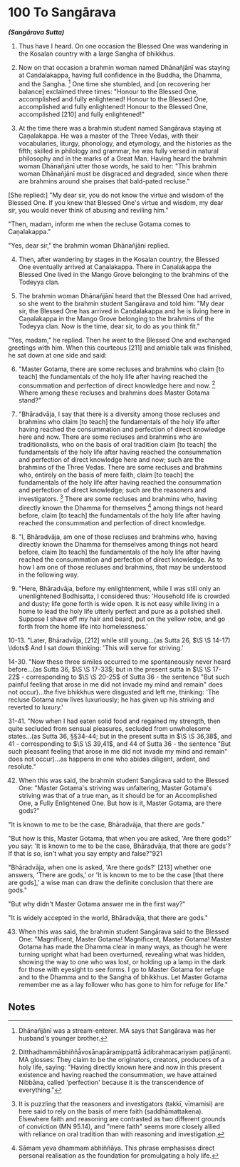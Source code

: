 # 100 To Sangārava
***(Sangārava Sutta)***

1. Thus have I heard. On one occasion the Blessed One was wandering in the Kosalan country with a large Sangha of bhikkhus.

2. Now on that occasion a brahmin woman named Dhānañjānī was staying at Caṇdalakappa, having full confidence in the Buddha, the Dhamma, and the Sangha. [^917] One time she stumbled, and [on recovering her balance] exclaimed three times: "Honour to the Blessed One, accomplished and fully enlightened! Honour to the Blessed One, accomplished and fully enlightened! Honour to the Blessed One, accomplished [210] and fully enlightened!"

3. At the time there was a brahmin student named Sangārava staying at Caṇ̣alakappa. He was a master of the Three Vedas, with their vocabularies, liturgy, phonology, and etymology, and the histories as the fifth; skilled in philology and grammar, he was fully versed in natural philosophy and in the marks of a Great Man. Having heard the brahmin woman Dhānañjānī utter those words, he said to her: "This brahmin woman Dhānañjānī must be disgraced and degraded, since when there are brahmins around she praises that bald-pated recluse."

[She replied:] "My dear sir, you do not know the virtue and wisdom of the Blessed One. If you knew that Blessed One's virtue and wisdom, my dear sir, you would never think of abusing and reviling him."

"Then, madam, inform me when the recluse Gotama comes to Caṇ̣alakappa."

"Yes, dear sir," the brahmin woman Dhānañjāni replied.

4. Then, after wandering by stages in the Kosalan country, the Blessed One eventually arrived at Caṇ̣alakappa. There in Caṇ̣alakappa the Blessed One lived in the Mango Grove belonging to the brahmins of the Todeyya clan.

5. The brahmin woman Dhānañjānī heard that the Blessed One had arrived, so she went to the brahmin student Sangārava and told him: "My dear sir, the Blessed One has arrived in Caṇdalakappa and he is living here in Caṇ̣alakappa in the Mango Grove belonging to the brahmins of the Todeyya clan. Now is the time, dear sir, to do as you think fit."

"Yes, madam," he replied. Then he went to the Blessed One and exchanged greetings with him. When this courteous [211] and amiable talk was finished, he sat down at one side and said:

6. "Master Gotama, there are some recluses and brahmins who claim [to teach] the fundamentals of the holy life after having reached the consummation and perfection of direct knowledge here and now. [^918] Where among these recluses and brahmins does Master Gotama stand?"

7. "Bhāradvāja, I say that there is a diversity among those recluses and brahmins who claim [to teach] the fundamentals of the holy life after having reached the consummation and perfection of direct knowledge here and now. There are some recluses and brahmins who are traditionalists, who on the basis of oral tradition claim [to teach] the fundamentals of the holy life after having reached the consummation and perfection of direct knowledge here and now; such are the brahmins of the Three Vedas. There are some recluses and brahmins who, entirely on the basis of mere faith, claim [to teach] the fundamentals of the holy life after having reached the consummation and perfection of direct knowledge; such are the reasoners and investigators. [^919] There are some recluses and brahmins who, having directly known the Dhamma for themselves [^920] among things not heard before, claim [to teach] the fundamentals of the holy life after having reached the consummation and perfection of direct knowledge.

8. "I, Bhāradvāja, am one of those recluses and brahmins who, having directly known the Dhamma for themselves among things not heard before, claim [to teach] the fundamentals of the holy life after having reached the consummation and perfection of direct knowledge. As to how I am one of those recluses and brahmins, that may be understood in the following way.

9. "Here, Bhāradvāja, before my enlightenment, while I was still only an unenlightened Bodhisatta, I considered thus:
'Household life is crowded and dusty; life gone forth is wide open. It is not easy while living in a home to lead the holy life utterly perfect and pure as a polished shell. Suppose I shave off my hair and beard, put on the yellow robe, and go forth from the home life into homelessness.'

10-13. "Later, Bhāradvāja, [212] while still young...(as Sutta 26, $\S \S 14-17) \ldots$ And I sat down thinking: 'This will serve for striving.'

14-30. "Now these three similes occurred to me spontaneously never heard before...(as Sutta 36, $\S \S 17-33$; but in the present sutta in $\S \S 17-22$ - corresponding to $\S \S 20-25$ of Sutta 36 - the sentence "But such painful feeling that arose in me did not invade my mind and remain" does not occur)...the five bhikkhus were disgusted and left me, thinking: 'The recluse Gotama now lives luxuriously; he has given up his striving and reverted to luxury.'

31-41. "Now when I had eaten solid food and regained my strength, then quite secluded from sensual pleasures, secluded from unwholesome states...(as Sutta 36, §§34-44; but in the present sutta in $\S \S 36,38$, and 41 - corresponding to $\S \S 39,41$, and 44 of Sutta 36 - the sentence "But such pleasant feeling that arose in me did not invade my mind and remain" does not occur)...as happens in one who abides diligent, ardent, and resolute."

42. When this was said, the brahmin student Sangārava said to the Blessed One: "Master Gotama's striving was unfaltering, Master Gotama's striving was that of a true man, as it should be for an Accomplished One, a Fully Enlightened One. But how is it, Master Gotama, are there gods?"

"It is known to me to be the case, Bhāradvāja, that there are gods."

"But how is this, Master Gotama, that when you are asked, 'Are there gods?' you say: 'It is known to me to be the case, Bhāradvāja, that there are gods'? If that is so, isn't what you say empty and false?"921

"Bhāradvāja, when one is asked, 'Are there gods?' [213] whether one answers, 'There are gods,' or 'It is known to me to be the case [that there are gods],' a wise man can draw the definite conclusion that there are gods."

"But why didn't Master Gotama answer me in the first way?"

"It is widely accepted in the world, Bhāradvāja, that there are gods."

43. When this was said, the brahmin student Sangārava said to the Blessed One: "Magnificent, Master Gotama! Magnificent, Master Gotama! Master Gotama has made the Dhamma clear in many ways, as though he were turning upright what had been overturned, revealing what was hidden, showing the way to one who was lost, or holding up a lamp in the dark for those with eyesight to see forms. I go to Master Gotama for refuge and to the Dhamma and to the Sangha of bhikkhus. Let Master Gotama remember me as a lay follower who has gone to him for refuge for life."

## Notes

[^917]: Dhānañjānī was a stream-enterer. MA says that Sangārava was her husband's younger brother.

[^918]: Ditthadhammābhiññā̄vosānapāramippattā ādibrahmacariyam pațijānanti. MA glosses: They claim to be the originators, creators, producers of a holy life, saying: "Having directly known here and now in this present existence and having reached the consummation, we have attained Nibbāna, called 'perfection' because it is the transcendence of everything."

[^919]: It is puzzling that the reasoners and investigators (takkī, vīmamisi) are here said to rely on the basis of mere faith (saddhāmattakena). Elsewhere faith and reasoning are contrasted as two different grounds of conviction (MN 95.14), and "mere faith" seems more closely allied with reliance on oral tradition than with reasoning and investigation.

[^920]: Sāmam yeva dhammam abhiññāya. This phrase emphasises direct personal realisation as the foundation for promulgating a holy life.

[^921]: MA says that Sangārava had the idea that the Buddha spoke thus without actual knowledge, and he therefore accuses the Buddha of false speech. The sequence of ideas in this passage is difficult to follow and it is likely that the text is corrupt.

